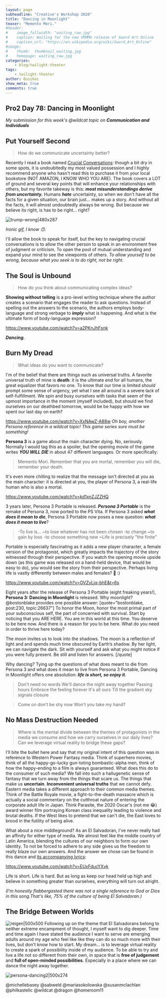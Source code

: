 ```yaml
---
layout: page
subheadline: "Creative's Workshop 2020"
title: "Dancing in Moonlight"
teaser: "Memento Mori."
#header:
#    image_fullwidth: "waiting_raw.jpg"
#    caption: Waiting for the new VRMMO release of Sword Art Online
#    caption_url: "https://en.wikipedia.org/wiki/Sword_Art_Online"
#image:
#    thumb:  thumbnail_waiting.jpg
#    homepage: waiting_raw.jpg
categories:
    - blog/twilight-theater
tags:
    - twilight-theater
author: Ousikai
show_meta: true
comments: true
---
```

## Pro2 Day 78: Dancing in Moonlight
*My submission for this week's @wildcat topic on **Communication and Individuals***  

## Put Yourself Second
> How do we communicate uncertainty better?

Recently I read a book named [Crucial Conversations](https://www.goodreads.com/book/show/15014.Crucial_Conversations): though a bit dry in some spots, it is undoubltedly my most valued possession and I highly recommend anyone who hasn't read this to purchase it from your local bookstore (NOT AMAZON, I KNOW WHO YOU ARE). The book covers a LOT of ground and several key points that will enhance your relationships with others, but my favorite takeway is this: ***most misunderstandings derive from uncertainty.*** Humans ***hate*** uncertainty, so when we don't have all the facts for a  given situation, our brain just... makes up a story. And without all the facts, it will almost undoubtedly always be wrong. But because we believe its right, is has to be right... right? 

![trump-wrong|480x287](upload://fxEYWoreDjB88k3Ndyb2hoDJ1g9.gif) 

*Ironic gif, I know :upside_down_face:.* 

I'll allow the book to speak for itself, but the key to navigating crucial conversations is to allow the other person to speak in an environment free of judgment or criticism. To open the pool of mutual understanding and expand your mind to see the viewpoints of others. *To allow yourself to be wrong, because what you seek is to do right, not be right.*

## The Soul is Unbound 
> How do you think about communicating complex ideas?

**Showing without telling** is a pro-level writing technique where the author creates a scenario that engages the reader to ask questions. Instead of spelling out the answers to the scenario, the authors employs body-language and strong verbage to ***imply*** what is happening.  And what is the ultimate form of body-language expression?

https://www.youtube.com/watch?v=a2PKnJhFsnk

***Dancing.*** 

## Burn My Dread
> What ideas do you want to communicate?

I'm of the belief that there are things such as universal truths. A favorite universal truth of mine is **death**: it is the ultimate end for all humans, the great equalizer that favors no one. To know that our time is limited *should* prompt some sense of urgency, yet what I see all around is a severe lack of self-fulfillment. We spin and busy ourselves with tasks that seem of the upmost importance in the moment (myself included), but should we find ourselves on our deathbed tomorrow, would be be happy with how we spent our last day on earth?

https://www.youtube.com/watch?v=XxNAwZ-A88w
*Oh boy, another Persona reference in a wildcat topic! This game series sure must be something!*

**Persona 3** is a game about the main character dying. No, seriously. Normally I would tag this as a spoiler, but the opening movie of the game writes ***YOU WILL DIE*** in about 47 different languages. Or more specifically:

> Memento Mori. 
Remember that you are mortal, remember you will die, remember your death.

It's even more chilling to realize that the message isn't directed at you as the main character: it is directed at you, the player of Persona 3, a real-life human who is also a mortal.

https://www.youtube.com/watch?v=kd1xnZJZZHQ

3 years later, Persona 3 Portable is released. ***Persona 3 Portable*** is the remake of Persona 3, now ported to the PS Vita. If Persona 3 asked ***what does it mean to die***, Persona 3 Portable now poses a new question: ***what does it mean to live***? 

> -To live is...
~to lose whatever has not been chosen
-to change
~to gain by loss
-to choose something new
~Life is precisely "the finite"

Portable is especially fascinating as it adds a new player character, a female version of the protagonist, which greatly impacts the trajectory of the story witnessed through their perspective. If you watch the opening movie upside down (as this game was released on a hand-held device, that would be easy to do), you would see the story from their perspective. Perhaps living life is vastly differently between males and females? :thinking: :) 

https://www.youtube.com/watch?v=OVZyLjq-bhE&t=6s

Eight years after the release of Persona 3 Portable (eight freaking years!), **Persona 3: Dancing in Moonlight** is released. Why moonlight? @bostonblake provides one possible answer:
[quote="bostonblake, post:230, topic:26637"]
To honor the Moon, honor the most primal part of your subconscious self, the part of concerned with survival. Start by noticing that you ARE HERE. You are in this world at this time. You deserve to be here now. And there is a reason for you to be here. What do you need in order to thrive here today?

The moon invites us to look into the shadows. The moon is a reflection of light and and spends much time obscured by Earth’s shadow. By her light, we can navigate the dark. Sit with yourself and ask what you might notice if you were fully present. Be still and listen for answers.
[/quote]

Why dancing? Tying up the questions of what does meant to die from Persona 3 and what does it mean to live from Persona 3 Portable, Dancing in Moonlight offers one absolution: ***life is short, so enjoy it***.  
> Don't need no words
We'll dance the night away together
Passing hours
Embrace the feeling forever
It's all ours
Till the gradient sky signals closure

> Come on don't be shy now
Won't you take my hand? 

## No Mass Destruction Needed 
> Where is the mental divide between the themes of protagonists in the media we consume and how we carry ourselves in our daily lives? Can we leverage virtual reality to bridge these gaps?

I'll bite the bullet here and say that my original intent of this question was in reference to Western Power Fantasy media. Think of superhero movies, think of all the happy-go-lucky gun-toting bombastic-alpha men, think of how the happy-ending to a film is always guaranteed. What does this do to the consumer of such media? We fall into such a hallugenetic sense of fantasy that we turn away from the things that scare us. The things that make us **uncertain**. **Inconvenient universal truths** that we cannot defy. Eastern media takes a different approach to their common media themes. Think of the Battle Royale movie, a fight-to-the-death massacre which is actually a social commentary on the cutthroat nature of entering the corporate adult life in Japan. Think Parasite, the 2020 Oscar's (not me :joy:) award winner film portraying Korean class inequality leading to violence and brutal deaths. If the West likes to pretend that we can't die, the East loves to brood in the futility of being alive.

What about a nice middleground? As an El Salvadoran, I've never really had an affinity for either type of media. We almost feel like the middle country of Latin America, blending the cultures of our neighbors to form our own identity. To not be forced to adhere to any side gives us the freedom to really blaze our own answers. And the answer we chose can be found in this dance and [its accompanying lyrics](https://www.musica.com/letras.asp?letra=1093259):

https://www.youtube.com/watch?v=EUxFducYXyk

Life is short. Life is hard. But as long as keep our head held up high and believe in something greater than ourselves, everything will turn out alright.

*(I'm honestly flabbergasted there was not a single reference to God or Dios in this song.That's like, 75% of the culture of  being El Salvadoran.)*

## The Bridge Between Worlds
![reigen|500x500](upload://mVZuQFlJyTGDv3ZTAYjNsqgH9jZ.jpeg) 
Following up on the theme that El Salvadorans belong to neither extreme encampment of thought, I myself want to dig deeper. Time and time again I have stated the audience I want to serve are emerging adults around my age who feel like like they can do so much more with their lives, but don't know how to start. My dream... is to leverage virtual reality to create a spark of possibility inside of my audience. To be able to try and live a life not so different from their own, in space that is **free of judgement** and **full of open-minded possibilities.** Especially in a place where we can dance the night away together.

![persona-dancing2|500x274](upload://vUAhS3h6xf7V3dJdMkQrJmUqz5r.gif) 

@michellebasey @sabweld @mariasokolowska @susanmclachlan @philkastelic
@wildcat @dragon @homeroom11